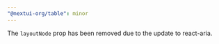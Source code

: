 ```yaml
---
"@nextui-org/table": minor
---
```


The `layoutNode` prop has been removed due to the update to react-aria.
